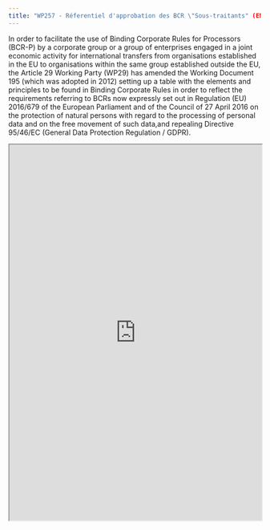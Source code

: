 ```yaml
---
title: "WP257 - Réferentiel d'approbation des BCR \"Sous-traitants" (EN)"
---
```


In  order  to  facilitate  the  use  of  Binding  Corporate  Rules  for  Processors  (BCR-P)  by  a  corporate   group   or   a   group   of   enterprises   engaged   in   a   joint   economic   activity   for   international  transfers  from  organisations  established  in  the  EU  to  organisations  within  the  same  group  established  outside  the  EU,  the  Article  29  Working  Party  (WP29)  has  amended  the Working Document 195 (which was adopted in 2012) setting up a table with the elements and  principles  to  be  found  in  Binding  Corporate  Rules  in  order  to  reflect  the  requirements referring  to  BCRs  now  expressly  set  out  in Regulation  (EU)  2016/679  of  the  European  Parliament  and  of  the  Council  of  27  April  2016  on  the  protection  of  natural  persons  with  regard  to  the  processing  of  personal  data  and  on  the  free  movement  of  such  data,and repealing Directive 95/46/EC (General Data Protection Regulation / GDPR).

<iframe height="750" width="100%" src="https://ewelton.github.io/ktest/wiki.html#WP257%20-%20R%C3%A9ferentiel%20d'approbation%20des%20BCR%20%22Sous-traitants%22%20(EN)"></iframe>
